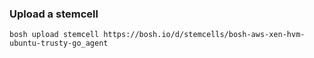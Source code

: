 ### Upload a stemcell

```
bosh upload stemcell https://bosh.io/d/stemcells/bosh-aws-xen-hvm-ubuntu-trusty-go_agent
```

